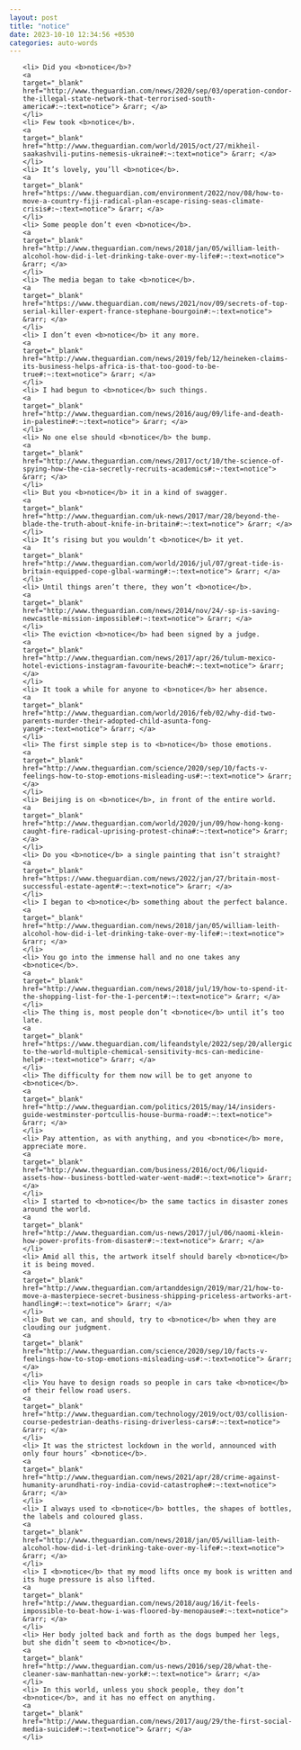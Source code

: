 ```yaml
---
layout: post
title: "notice"
date: 2023-10-10 12:34:56 +0530
categories: auto-words
---
```

<ol>

    <li> Did you <b>notice</b>?
    <a 
    target="_blank" 
    href="http://www.theguardian.com/news/2020/sep/03/operation-condor-the-illegal-state-network-that-terrorised-south-america#:~:text=notice"> &rarr; </a>
    </li>
    <li> Few took <b>notice</b>.
    <a 
    target="_blank" 
    href="http://www.theguardian.com/world/2015/oct/27/mikheil-saakashvili-putins-nemesis-ukraine#:~:text=notice"> &rarr; </a>
    </li>
    <li> It’s lovely, you’ll <b>notice</b>.
    <a 
    target="_blank" 
    href="https://www.theguardian.com/environment/2022/nov/08/how-to-move-a-country-fiji-radical-plan-escape-rising-seas-climate-crisis#:~:text=notice"> &rarr; </a>
    </li>
    <li> Some people don’t even <b>notice</b>.
    <a 
    target="_blank" 
    href="http://www.theguardian.com/news/2018/jan/05/william-leith-alcohol-how-did-i-let-drinking-take-over-my-life#:~:text=notice"> &rarr; </a>
    </li>
    <li> The media began to take <b>notice</b>.
    <a 
    target="_blank" 
    href="https://www.theguardian.com/news/2021/nov/09/secrets-of-top-serial-killer-expert-france-stephane-bourgoin#:~:text=notice"> &rarr; </a>
    </li>
    <li> I don’t even <b>notice</b> it any more.
    <a 
    target="_blank" 
    href="http://www.theguardian.com/news/2019/feb/12/heineken-claims-its-business-helps-africa-is-that-too-good-to-be-true#:~:text=notice"> &rarr; </a>
    </li>
    <li> I had begun to <b>notice</b> such things.
    <a 
    target="_blank" 
    href="http://www.theguardian.com/news/2016/aug/09/life-and-death-in-palestine#:~:text=notice"> &rarr; </a>
    </li>
    <li> No one else should <b>notice</b> the bump.
    <a 
    target="_blank" 
    href="http://www.theguardian.com/news/2017/oct/10/the-science-of-spying-how-the-cia-secretly-recruits-academics#:~:text=notice"> &rarr; </a>
    </li>
    <li> But you <b>notice</b> it in a kind of swagger.
    <a 
    target="_blank" 
    href="http://www.theguardian.com/uk-news/2017/mar/28/beyond-the-blade-the-truth-about-knife-in-britain#:~:text=notice"> &rarr; </a>
    </li>
    <li> It’s rising but you wouldn’t <b>notice</b> it yet.
    <a 
    target="_blank" 
    href="http://www.theguardian.com/world/2016/jul/07/great-tide-is-britain-equipped-cope-glbal-warming#:~:text=notice"> &rarr; </a>
    </li>
    <li> Until things aren’t there, they won’t <b>notice</b>.
    <a 
    target="_blank" 
    href="http://www.theguardian.com/news/2014/nov/24/-sp-is-saving-newcastle-mission-impossible#:~:text=notice"> &rarr; </a>
    </li>
    <li> The eviction <b>notice</b> had been signed by a judge.
    <a 
    target="_blank" 
    href="http://www.theguardian.com/news/2017/apr/26/tulum-mexico-hotel-evictions-instagram-favourite-beach#:~:text=notice"> &rarr; </a>
    </li>
    <li> It took a while for anyone to <b>notice</b> her absence.
    <a 
    target="_blank" 
    href="http://www.theguardian.com/world/2016/feb/02/why-did-two-parents-murder-their-adopted-child-asunta-fong-yang#:~:text=notice"> &rarr; </a>
    </li>
    <li> The first simple step is to <b>notice</b> those emotions.
    <a 
    target="_blank" 
    href="http://www.theguardian.com/science/2020/sep/10/facts-v-feelings-how-to-stop-emotions-misleading-us#:~:text=notice"> &rarr; </a>
    </li>
    <li> Beijing is on <b>notice</b>, in front of the entire world.
    <a 
    target="_blank" 
    href="http://www.theguardian.com/world/2020/jun/09/how-hong-kong-caught-fire-radical-uprising-protest-china#:~:text=notice"> &rarr; </a>
    </li>
    <li> Do you <b>notice</b> a single painting that isn’t straight?
    <a 
    target="_blank" 
    href="https://www.theguardian.com/news/2022/jan/27/britain-most-successful-estate-agent#:~:text=notice"> &rarr; </a>
    </li>
    <li> I began to <b>notice</b> something about the perfect balance.
    <a 
    target="_blank" 
    href="http://www.theguardian.com/news/2018/jan/05/william-leith-alcohol-how-did-i-let-drinking-take-over-my-life#:~:text=notice"> &rarr; </a>
    </li>
    <li> You go into the immense hall and no one takes any <b>notice</b>.
    <a 
    target="_blank" 
    href="http://www.theguardian.com/news/2018/jul/19/how-to-spend-it-the-shopping-list-for-the-1-percent#:~:text=notice"> &rarr; </a>
    </li>
    <li> The thing is, most people don’t <b>notice</b> until it’s too late.
    <a 
    target="_blank" 
    href="https://www.theguardian.com/lifeandstyle/2022/sep/20/allergic-to-the-world-multiple-chemical-sensitivity-mcs-can-medicine-help#:~:text=notice"> &rarr; </a>
    </li>
    <li> The difficulty for them now will be to get anyone to <b>notice</b>.
    <a 
    target="_blank" 
    href="http://www.theguardian.com/politics/2015/may/14/insiders-guide-westminster-portcullis-house-burma-road#:~:text=notice"> &rarr; </a>
    </li>
    <li> Pay attention, as with anything, and you <b>notice</b> more, appreciate more.
    <a 
    target="_blank" 
    href="http://www.theguardian.com/business/2016/oct/06/liquid-assets-how--business-bottled-water-went-mad#:~:text=notice"> &rarr; </a>
    </li>
    <li> I started to <b>notice</b> the same tactics in disaster zones around the world.
    <a 
    target="_blank" 
    href="http://www.theguardian.com/us-news/2017/jul/06/naomi-klein-how-power-profits-from-disaster#:~:text=notice"> &rarr; </a>
    </li>
    <li> Amid all this, the artwork itself should barely <b>notice</b> it is being moved.
    <a 
    target="_blank" 
    href="http://www.theguardian.com/artanddesign/2019/mar/21/how-to-move-a-masterpiece-secret-business-shipping-priceless-artworks-art-handling#:~:text=notice"> &rarr; </a>
    </li>
    <li> But we can, and should, try to <b>notice</b> when they are clouding our judgment.
    <a 
    target="_blank" 
    href="http://www.theguardian.com/science/2020/sep/10/facts-v-feelings-how-to-stop-emotions-misleading-us#:~:text=notice"> &rarr; </a>
    </li>
    <li> You have to design roads so people in cars take <b>notice</b> of their fellow road users.
    <a 
    target="_blank" 
    href="http://www.theguardian.com/technology/2019/oct/03/collision-course-pedestrian-deaths-rising-driverless-cars#:~:text=notice"> &rarr; </a>
    </li>
    <li> It was the strictest lockdown in the world, announced with only four hours’ <b>notice</b>.
    <a 
    target="_blank" 
    href="http://www.theguardian.com/news/2021/apr/28/crime-against-humanity-arundhati-roy-india-covid-catastrophe#:~:text=notice"> &rarr; </a>
    </li>
    <li> I always used to <b>notice</b> bottles, the shapes of bottles, the labels and coloured glass.
    <a 
    target="_blank" 
    href="http://www.theguardian.com/news/2018/jan/05/william-leith-alcohol-how-did-i-let-drinking-take-over-my-life#:~:text=notice"> &rarr; </a>
    </li>
    <li> I <b>notice</b> that my mood lifts once my book is written and its huge pressure is also lifted.
    <a 
    target="_blank" 
    href="http://www.theguardian.com/news/2018/aug/16/it-feels-impossible-to-beat-how-i-was-floored-by-menopause#:~:text=notice"> &rarr; </a>
    </li>
    <li> Her body jolted back and forth as the dogs bumped her legs, but she didn’t seem to <b>notice</b>.
    <a 
    target="_blank" 
    href="http://www.theguardian.com/us-news/2016/sep/28/what-the-cleaner-saw-manhattan-new-york#:~:text=notice"> &rarr; </a>
    </li>
    <li> In this world, unless you shock people, they don’t <b>notice</b>, and it has no effect on anything.
    <a 
    target="_blank" 
    href="http://www.theguardian.com/news/2017/aug/29/the-first-social-media-suicide#:~:text=notice"> &rarr; </a>
    </li>